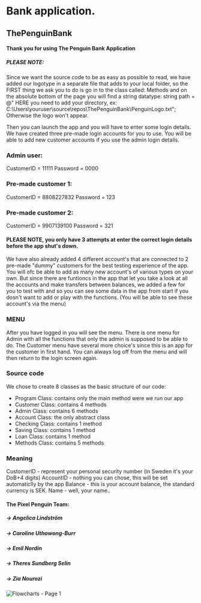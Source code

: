# Bank application.
## ThePenguinBank
#### Thank you for using The Penguin Bank Application
##### PLEASE NOTE: 
Since we want the source code to be as easy as possible to read, we have added our logotype in a separate file that adds to your
local folder, so the FIRST thing we ask you to do is go in to the class called: Methods 
and on the absolute bottom of the page you will find a string datatype: 
string path = @" HERE you need to add your directory, ex: C:\Users\youruser\source\repos\ThePenguinBank\PenguinLogo.txt";
Otherwise the logo won't appear.

Then you can launch the app and you will have to enter some login details. We have created three pre-made login accounts for you to use. You will be able to add 
new customer accounts if you use the admin login details. 
### Admin user:
CustomerID = 11111
Password = 0000
### Pre-made customer 1:
CustomerID = 8808227832
Password = 123
### Pre-made customer 2:
CustomerID = 9907139100
Password = 321
#### PLEASE NOTE, you only have 3 attempts at enter the correct login details before the app shut's down.
We have also already added 4 different account's that are connected to 2 pre-made "dummy" customers for the best testing 
experience of the app. You will ofc be able to add as many new account's of various types on your own. But since there are 
funtioncs in the app that let you take a look at all the accounts and make transfers between balances, we added a few for you to test with and so you can see some data in the app from start if you dosn't want to add or play with the functions. 
(You will be able to see these account's via the menu)

### MENU
After you have logged in you will see the menu. There is one menu for Admin with all the functions that only the admin is 
supposed to be able to do.
The Customer menu have several more choice's since this is an app for the customer in first hand.
You can always log off from the menu and will then return to the login screen again. 

### Source code
We chose to create 8 classes as the basic structure of our code:
- Program Class: contains only the main method were we run our app
- Customer Class: contains 4 methods
- Admin Class: contains 6 methods
- Account Class: the only abstract class
- Checking Class: contains 1 method
- Saving Class: contains 1 method
- Loan Class: contains 1 method
- Methods Class: contains 5 methods

### Meaning
CustomerID - represent your personal security number (in Sweden it's your DoB+4 digits)
AccountID - nothing you can chose, this will be set automaticlly by the app
Balance - this is your account balance, the standard currency is SEK.
Name - well, your name..


#### The Pixel Penguin Team:
##### -> Angelica Lindström
##### -> Caroline Uthawong-Burr
##### -> Emil Nordin
##### -> Theres Sundberg Selin
##### -> Zia Nourozi


![Flowcharts - Page 1](https://github.com/roxzlir/ThePenguinBank/assets/144246665/668db49d-b9d8-47b6-b842-5258c1917afd)



















